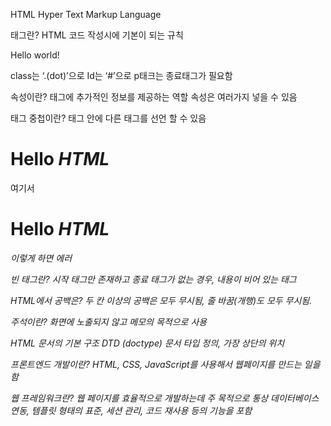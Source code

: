HTML
Hyper Text Markup Language

태그란?
HTML 코드 작성시에 기본이 되는 규칙
<p class = “nice”> Hello world! </p>
class는 ‘.(dot)’으로
Id는 ‘#’으로
p태크는 종료태그가 필요함

속성이란?
태그에 추가적인 정보를 제공하는 역할
속성은 여러가지 넣을 수 있음

태그 중첩이란?
태그 안에 다른 태그를 선언 할 수 있음
<h1>Hello <i>HTML</i> </h1>
여기서 <h1> Hello <i>HTML</h1><i1> 이렇게 하면 에러

빈 태그란?
시작 태그만 존재하고 종료 태그가 없는 경우, 내용이 비어 있는 태그

HTML에서 공백은?
두 칸 이상의 공백은 모두 무시됨, 줄 바꿈(개행)도 모두 무시됨.


주석이란?
화면에 노출되지 않고 메모의 목적으로 사용
<!-- -->

HTML 문서의 기본 구조
DTD (doctype)
문서 타입 정의, 가장 상단의 위치

프론트엔드 개발이란?
HTML, CSS, JavaScript를 사용해서 웹페이지를 만드는 일을 함

웹 프레임워크란?
웹 페이지를 효율적으로 개발하는데 주 목적으로 통상 데이터베이스 연동, 템플릿 형태의 표준, 세션 관리, 코드 재사용 등의 기능을 포함